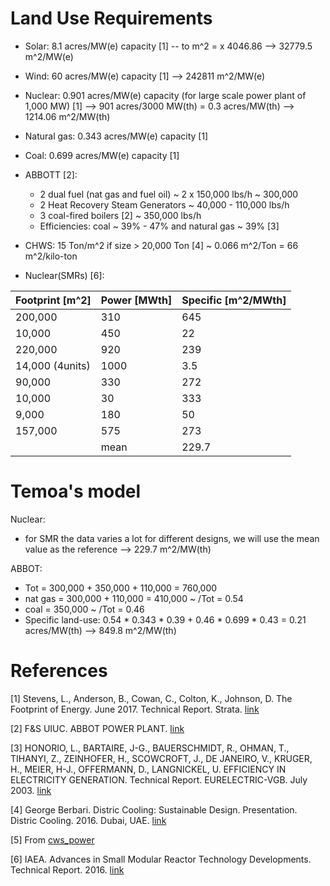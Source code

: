 # Land Use Requirements

* Solar: 8.1 acres/MW(e) capacity [1] -- to m^2 = x 4046.86 --> 32779.5 m^2/MW(e)
* Wind: 60 acres/MW(e) capacity [1] --> 242811 m^2/MW(e)
* Nuclear: 0.901 acres/MW(e) capacity (for large scale power plant of 1,000 MW) [1] --> 901 acres/3000 MW(th) = 0.3 acres/MW(th) --> 1214.06 m^2/MW(th)
* Natural gas: 0.343 acres/MW(e) capacity [1]
* Coal: 0.699 acres/MW(e) capacity [1]
* ABBOTT [2]:
	- 2 dual fuel (nat gas and fuel oil) ~ 2 x 150,000 lbs/h ~ 300,000
	- 2 Heat Recovery Steam Generators ~ 40,000 - 110,000 lbs/h
	- 3 coal-fired boilers [2] ~ 350,000 lbs/h
	- Efficiencies: coal ~ 39% - 47% and natural gas ~ 39% [3]

* CHWS: 15 Ton/m^2 if size > 20,000 Ton [4] ~ 0.066 m^2/Ton = 66 m^2/kilo-ton

* Nuclear(SMRs) [6]:

| Footprint [m^2] | Power [MWth] | Specific [m^2/MWth] |
|-----------------|--------------|---------------------|
|      200,000    |       310    |       645           |
|       10,000    |       450    |        22           |
|      220,000    |       920    |       239           |
| 14,000 (4units) |      1000    |         3.5         |
|       90,000    |       330    |       272           |
|       10,000    |        30    |       333           |
|        9,000    |       180    | 	      50           |
|      157,000    |       575    |       273           |
|                 |      mean    |      229.7          |


# Temoa's model

Nuclear:
* for SMR the data varies a lot for different designs, we will use the mean value as the reference --> 229.7 m^2/MW(th)

ABBOT:
* Tot = 300,000 + 350,000 + 110,000 = 760,000
* nat gas = 300,000 + 110,000 = 410,000 ~ /Tot = 0.54
* coal = 350,000 ~ /Tot = 0.46
* Specific land-use: 0.54 * 0.343 * 0.39 + 0.46 * 0.699 * 0.43 = 0.21 acres/MW(th) --> 849.8 m^2/MW(th)


# References

[1] Stevens, L., Anderson, B., Cowan, C., Colton, K., Johnson, D. The Footprint of Energy. June 2017. Technical Report. Strata. [link](https://www.strata.org/pdf/2017/footprints-full.pdf)

[2] F&S UIUC. ABBOT POWER PLANT. [link](https://fs.illinois.edu/docs/default-source/utilities-energy/abbottbrofinal.pdf?sfvrsn=90b1f9ea_4)
 
[3] HONORIO, L., BARTAIRE, J-G., BAUERSCHMIDT, R., OHMAN, T., TIHANYI, Z., ZEINHOFER, H., SCOWCROFT, J., DE JANEIRO, V., KRUGER, H., MEIER, H-J., OFFERMANN, D., LANGNICKEL, U. EFFICIENCY IN ELECTRICITY GENERATION. Technical Report. EURELECTRIC-VGB. July 2003. [link](http://payesh.saba.org.ir/saba_content/media/image/2016/07/8412_orig.pdf)

[4] George Berbari. Distric Cooling: Sustainable Design. Presentation. Distric Cooling. 2016. Dubai, UAE. [link](https://www.districtenergy.org/HigherLogic/System/DownloadDocumentFile.ashx?DocumentFileKey=eac74754-05c9-a7cc-cede-0261984fa8e7)

[5] From [cws_power](https://github.com/arfc/pride/blob/master/data_processing/cws_power.ipynb)

[6] IAEA. Advances in Small Modular Reactor Technology Developments. Technical Report. 2016. [link](https://aris.iaea.org/Publications/SMR-Book_2016.pdf)
